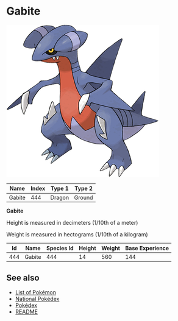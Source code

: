 # Gabite


![Gabite](images/444.png)

| **Name** | **Index** | **Type 1** | **Type 2** |
|----|----|----|----|
| Gabite | 444 | Dragon | Ground  |

**Gabite** 


Height is measured in decimeters (1/10th of a meter)

Weight is measured in hectograms (1/10th of a kilogram)

| **Id** | **Name** | **Species Id** | **Height** | **Weight** | **Base Experience** |
|--------|----------|----------------|------------|------------|---------------------|
| 444 | Gabite | 444 | 14 | 560 | 144 |


## See also

- [List of Pokémon](../pokemon.md)
- [National Pokédex](../national_pokedex.md)
- [Pokédex](../pokedex.md)
- [README](../README.md)
